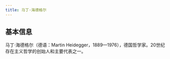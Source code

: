 ```yaml
---
title: 马丁·海德格尔
---
```


## 基本信息

马丁·海德格尔（德语：Martin Heidegger，1889—1976），德国哲学家。20世纪存在主义哲学的创始人和主要代表之一。